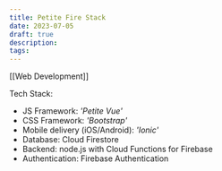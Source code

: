 ```yaml
---
title: Petite Fire Stack
date: 2023-07-05
draft: true
description:
tags:
---
```

[[Web Development]]

Tech Stack:
- JS Framework: *'Petite Vue'*
- CSS Framework: *'Bootstrap'*
- Mobile delivery (iOS/Android): *'Ionic'*
- Database: Cloud Firestore
- Backend: node.js with Cloud Functions for Firebase
- Authentication: Firebase Authentication